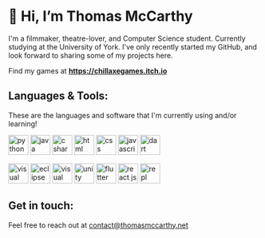 # 👋 Hi, I’m Thomas McCarthy
I'm a filmmaker, theatre-lover, and Computer Science student. Currently studying at the University of York.
I've only recently started my GitHub, and look forward to sharing some of my projects here.

Find my games at **https://chillaxegames.itch.io**


## Languages & Tools:
<p>These are the languages and software that I'm currently using and/or learning!</p>
<a href="https://www.python.org" target="_blank"> <img src="https://www.vectorlogo.zone/logos/python/python-icon.svg" alt="python" width="40" height="40"/></a>
<a href="https://www.java.com" target="_blank"> <img src="https://www.vectorlogo.zone/logos/java/java-icon.svg" alt="java" width="40" height="40"/></a>
<a href="https://docs.microsoft.com/en-us/dotnet/csharp/" target="_blank"> <img src="https://seeklogo.com/images/C/c-sharp-c-logo-02F17714BA-seeklogo.com.png" alt="c sharp" width="40" height="40"/></a>
<a href="https://developer.mozilla.org/en-US/docs/Glossary/HTML5" target="_blank"> <img src="https://www.vectorlogo.zone/logos/w3_html5/w3_html5-icon.svg" alt="html" width="40" height="40"/></a>
<a href="https://developer.mozilla.org/en-US/docs/Web/CSS" target="_blank"> <img src="https://www.vectorlogo.zone/logos/w3_css/w3_css-icon.svg" alt="css" width="40" height="40"/></a>
<a href="https://www.javascript.com/" target="_blank"> <img src="https://www.vectorlogo.zone/logos/javascript/javascript-icon.svg" alt="javascript" width="40" height="40"/></a>
<a href="https://dart.dev/" target="_blank"> <img src="https://www.vectorlogo.zone/logos/dartlang/dartlang-icon.svg" alt="dart" width="40" height="40"/></a>

<a href="https://code.visualstudio.com/" target="_blank"> <img src="https://www.vectorlogo.zone/logos/visualstudio_code/visualstudio_code-icon.svg" alt="visual studio code" width="40" height="40"/></a>
<a href="https://www.eclipse.org/downloads/packages/" target="_blank"> <img src="https://www.vectorlogo.zone/logos/eclipse/eclipse-icon.svg" alt="eclipse IDE" width="40" height="40"/></a>
<a href="https://visualstudio.microsoft.com/" target="_blank"> <img src="https://visualstudio.microsoft.com/wp-content/uploads/2021/10/Product-Icon.svg" alt="visual studio" width="40" height="40"/></a>
<a href="https://unity.com/" target="_blank"> <img src="https://www.vectorlogo.zone/logos/unity3d/unity3d-icon.svg" alt="unity engine" width="40" height="40"></a>
<a href="https://flutter.dev" target="_blank"> <img src="https://www.vectorlogo.zone/logos/flutterio/flutterio-icon.svg" alt="flutter" width="40" height="40"/></a>
<a href="https://reactjs.org" target="_blank"> <img src="https://www.vectorlogo.zone/logos/reactjs/reactjs-icon.svg" alt="react js" width="40" height="40"/></a>
<a href="https://repl.it" target="_blank"> <img src="https://www.vectorlogo.zone/logos/replit/replit-icon.svg" alt="repl" width="40" height="40"/></a>

## Get in touch:
Feel free to reach out at contact@thomasmccarthy.net
